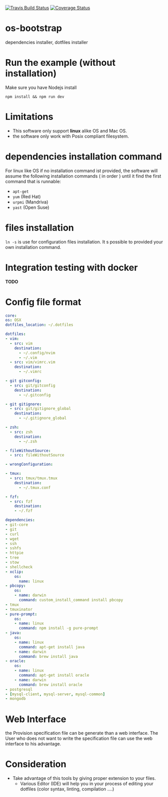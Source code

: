 [![Travis Build Status](https://travis-ci.org/fab-du/os-bootstrap.svg?branch=master)](https://travis-ci.org/fab-du/os-bootstrap.svg?branch=master)
[![Coverage Status](https://coveralls.io/repos/github/fab-du/os-bootstrap/badge.svg?branch=master)](https://coveralls.io/github/fab-du/os-bootstrap?branch=master)
# os-bootstrap
dependencies installer, dotfiles installer


# Run the example (without installation)

Make sure you have Nodejs install

```
npm install && npm run dev
```

# Limitations

* This software only support  __linux__ alike OS and Mac OS.
* the software only work with Posix compliant filesystem.

# dependencies installation command

For linux like OS if no installation command ist provided, the software will assume the following installation
commands ( in order ) until it find the first command that is runnable:

- `apt-get`
- `yum` (Red Hat)
- `urpmi` (Mandriva)
- `yast` (Open Suse)


# files installation

`ln -s` is use for configuration files installation.
It s possible to provided your own installation command.


# Integration testing with docker
__TODO__


# Config file format

```yml
core:
os: OSX
dotfiles_location: ~/.dotfiles

dotfiles:
- vim:
  - src: vim
    destination:
      - ~/.config/nvim
      - ~/.vim
  - src: vim/vimrc.vim
    destination:
      - ~/.vimrc

- git gitconfig:
  - src: git/gitconfig
    destination:
      - ~/.gitconfig

- git gitignore:
  - src: git/gitignore_global
    destination:
      - ~/.gitignore_global

- zsh:
  - src: zsh
    destination:
      - ~/.zsh

- fileWithoutSource:
  - src: fileWithoutSource

- wrongConfiguration:

- tmux:
  - src: tmux/tmux.tmux
    destination:
      - ~/.tmux.conf

- fzf:
  - src: fzf
    destination:
    - ~/.fzf

dependencies:
- git-core
- git
- curl
- wget
- ssh
- sshfs
- httpie
- tree
- stow
- shellcheck
- xclip:
    os:
      name: linux
- pbcopy:
    os:
    - name: darwin
      command: custom_install_command install pbcopy
- tmux
- tmuxinator
- pure-prompt:
    os:
    - name: linux
      command: npm install -g pure-prompt
- java:
    os:
    - name: linux
      command: apt-get install java
    - name: darwin
      command: brew install java
- oracle:
    os:
    - name: linux
      command: apt-get install oracle
    - name: darwin
      command: brew install oracle
- postgresql
- [mysql-client, mysql-server, mysql-common]
- mongodb
```

# Web Interface
the Provision specification file can be generate than a web interface.
The User who does not want to write the specification file can use the web interface
to his advantage.

# Consideration

* Take advantage of this tools by giving proper extension to your files.
    * Various Editor (IDE) will help you in your process of editing your dotfiles (color syntax, linting, compilation ....)
